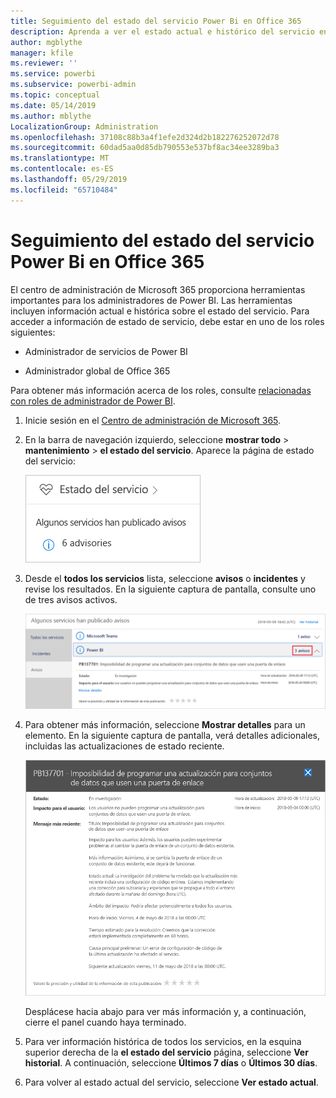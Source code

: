 ```yaml
---
title: Seguimiento del estado del servicio Power Bi en Office 365
description: Aprenda a ver el estado actual e histórico del servicio en el Centro de administración de Microsoft 365.
author: mgblythe
manager: kfile
ms.reviewer: ''
ms.service: powerbi
ms.subservice: powerbi-admin
ms.topic: conceptual
ms.date: 05/14/2019
ms.author: mblythe
LocalizationGroup: Administration
ms.openlocfilehash: 37108c88b3a4f1efe2d324d2b182276252072d78
ms.sourcegitcommit: 60dad5aa0d85db790553e537bf8ac34ee3289ba3
ms.translationtype: MT
ms.contentlocale: es-ES
ms.lasthandoff: 05/29/2019
ms.locfileid: "65710484"
---
```

# <a name="track-power-bi-service-health-in-office-365"></a>Seguimiento del estado del servicio Power Bi en Office 365

El centro de administración de Microsoft 365 proporciona herramientas importantes para los administradores de Power BI. Las herramientas incluyen información actual e histórica sobre el estado del servicio. Para acceder a información de estado de servicio, debe estar en uno de los roles siguientes:

* Administrador de servicios de Power BI

* Administrador global de Office 365

Para obtener más información acerca de los roles, consulte [relacionadas con roles de administrador de Power BI](service-admin-administering-power-bi-in-your-organization.md#administrator-roles-related-to-power-bi).

1. Inicie sesión en el [Centro de administración de Microsoft 365](https://portal.office.com/adminportal).

1. En la barra de navegación izquierdo, seleccione **mostrar todo** > **mantenimiento** > **el estado del servicio**. Aparece la página de estado del servicio:

    ![Captura de pantalla del centro de administración de Microsoft 365 con las opciones de estado de mantenimiento y servicio mencionadas.](media/service-admin-health/service-health-tile.png)

1. Desde el **todos los servicios** lista, seleccione **avisos** o **incidentes** y revise los resultados. En la siguiente captura de pantalla, consulte uno de tres avisos activos.

    ![Captura de pantalla de la página de estado de servicio con el aviso de tres para Power BI y la opción de mostrar los detalles se menciona.](media/service-admin-health/active-advisories.png)

1. Para obtener más información, seleccione **Mostrar detalles** para un elemento. En la siguiente captura de pantalla, verá detalles adicionales, incluidas las actualizaciones de estado reciente.

    ![Detalles de la captura de pantalla de asesoría.](media/service-admin-health/advisory-details.png)

    Desplácese hacia abajo para ver más información y, a continuación, cierre el panel cuando haya terminado.

1. Para ver información histórica de todos los servicios, en la esquina superior derecha de la **el estado del servicio** página, seleccione **Ver historial**. A continuación, seleccione **Últimos 7 días** o **Últimos 30 días**. 

1. Para volver al estado actual del servicio, seleccione **Ver estado actual**.